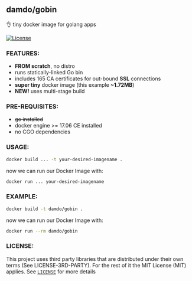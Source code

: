 ## damdo/gobin

:ok_hand: tiny docker image for golang apps

[![License](https://img.shields.io/badge/license-MIT-green.svg?style=flat)](https://github.com/damdo/gobin/blob/master/LICENSE)

### FEATURES:
- **FROM scratch**, no distro
- runs statically-linked Go bin 
- includes 165 CA certificates for out-bound **SSL** connections
- **super tiny** docker image (this example **~1.72MB**)
- **NEW!** uses multi-stage build

### PRE-REQUISITES:
- ~~go installed~~
- docker engine >= 17.06 CE installed
- no CGO dependencies

### USAGE:

```sh
docker build ... -t your-desired-imagename .
```

now we can run our Docker Image with:
```sh
docker run ... your-desired-imagename
```

### EXAMPLE:

```sh
docker build -t damdo/gobin .
```

now we can run our Docker Image with:
```sh
docker run --rm damdo/gobin
```

### LICENSE:
This project uses third party libraries that are distributed under their own terms (See LICENSE-3RD-PARTY).
For the rest of it the MIT License (MIT) applies. See [`LICENSE`](https://github.com/damdo/gobin/blob/master/LICENSE) for more details

